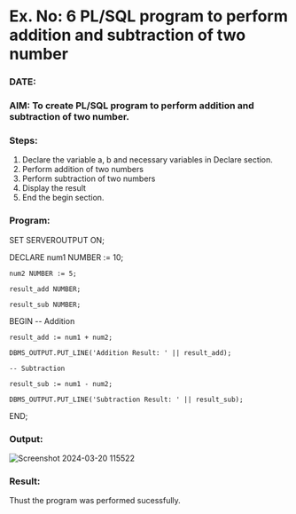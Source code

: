 # Ex. No: 6 PL/SQL program to perform addition and subtraction of two number 
### DATE: 
### AIM: To create PL/SQL program to perform addition and subtraction of two number.

### Steps:
1. Declare the variable a, b and necessary variables in Declare section.
2. Perform addition of two numbers
3. Perform subtraction of two numbers 
4. Display the result 
5. End the begin section.

### Program:
SET SERVEROUTPUT ON;

DECLARE
    num1 NUMBER := 10;
    
    num2 NUMBER := 5;
    
    result_add NUMBER;
    
    result_sub NUMBER;
    
BEGIN
    -- Addition
    
    result_add := num1 + num2;
    
    DBMS_OUTPUT.PUT_LINE('Addition Result: ' || result_add);

    -- Subtraction
    
    result_sub := num1 - num2;
    
    DBMS_OUTPUT.PUT_LINE('Subtraction Result: ' || result_sub);
END;


### Output:
![Screenshot 2024-03-20 115522](https://github.com/nandhu6523/DBMS/assets/123856724/215c95de-02be-4ae8-b712-12d1d0bb154c)



### Result:
Thust the program was performed sucessfully.
